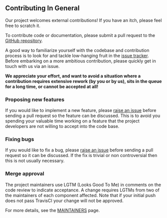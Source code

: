 ## Contributing In General
Our project welcomes external contributions! If you have an itch, please feel free to scratch it.


To contribute code or documentation, please submit a pull request to the [GitHub repository](https://github.com/IBM/kube101). 

A good way to familiarize yourself with the codebase and contribution process is to look for and tackle low-hanging fruit in the [issue tracker](https://github.com/IBM/kube101/issues). Before embarking on a more ambitious contribution, please quickly get in touch with us via an issue. 

**We appreciate your effort, and want to avoid a situation where a contribution requires extensive rework (by you or by us), sits in the queue for a long time, or cannot be accepted at all!**

### Proposing new features

If you would like to implement a new feature, please [raise an issue](https://github.com/IBM/kube101/issues) before sending a pull request so the feature can be discussed.
This is to avoid you spending your valuable time working on a feature that the project developers are not willing to accept into the code base.

### Fixing bugs

If you would like to fix a bug, please [raise an issue](https://github.com/IBM/kube101/issues) before sending a pull request so it can be discussed.
If the fix is trivial or non controversial then this is not usually necessary.

### Merge approval

The project maintainers use LGTM (Looks Good To Me) in comments on the code review to
indicate acceptance. A change requires LGTMs from two of the maintainers of each
component affected. Note that if your initial push does not pass TravisCI your change will not be approved.

For more details, see the [MAINTAINERS](MAINTAINERS.md) page.

